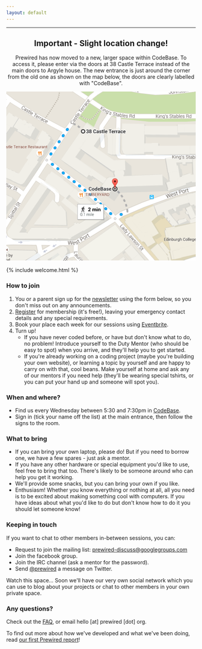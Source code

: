 ```yaml
---
layout: default
---
```


<div style="text-align:center;">
  <hr><h2>Important - Slight location change!</h2>
  <p>Prewired has now moved to a new, larger space within CodeBase.  To access it, please enter via the doors at 38 Castle Terrace instead of the main doors to
    Argyle house.  The new entrance is just around the corner from the old one as shown on the map below, the doors are clearly labelled with "CodeBase".</p>
  <img src="/img/prewired-redirect.png">
</div>

{% include welcome.html %}

### How to join

1. You or a parent sign up for the [newsletter](#newsletter) using the form below, so you don't miss out on any announcements.
2. [Register](membership.html) for membership (it's free!), leaving your emergency contact details and any special requirements.
3. Book your place each week for our sessions using [Eventbrite](https://www.eventbrite.co.uk/e/prewired-registration-15338031465).
4. Turn up!
    - If you have never coded before, or have but don't know what to do, no problem! Introduce yourself to the Duty Mentor (who should be easy to spot) when you arrive, and they'll help you to get started.
    - If you're already working on a coding project (maybe you're building your own website), or learning a topic by yourself and are happy to carry on with that, cool beans. Make yourself at home and ask any of our mentors if you need help (they'll be wearing special tshirts, or you can put your hand up and someone will spot you).

### When and where?

- Find us every Wednesday between 5:30 and 7:30pm in [CodeBase](https://www.google.co.uk/maps/place/CodeBase/@55.946414,-3.200923,15z/data=!4m2!3m1!1s0x0:0x5727e05b4321b9f6?sa=X&ei=wNayVLb3KsLP7QbmmYGIBA&ved=0CHQQ_BIwDg).
- Sign in (tick your name off the list) at the main entrance, then follow the signs to the room.

### What to bring

- If you can bring your own laptop, please do! But if you need to borrow one, we have a few spares - just ask a mentor.
- If you have any other hardware or special equipment you'd like to use, feel free to bring that too. There's likely to be someone around who can help you get it working.
- We'll provide some snacks, but you can bring your own if you like.
- Enthusiasm! Whether you know everything or nothing at all, all you need is to be excited about making something cool with computers. If you have ideas about what you'd like to do but don't know how to do it you should let someone know!

### Keeping in touch

If you want to chat to other members in-between sessions, you can:

- Request to join the mailing list: prewired-discuss@googlegroups.com
- Join the facebook group.
- Join the IRC channel (ask a mentor for the password).
- Send [@prewired](http://twitter.com/prewired) a message on Twitter.

Watch this space... Soon we'll have our very own social network which you can use to blog about your projects or chat to other members in your own private space.

### Any questions?

Check out the [FAQ](faq.html), or email hello [at] prewired [dot] org.

To find out more about how we've developed and what we've been doing, read [our first Prewired report](/assets/prewired-for-web.pdf)!
